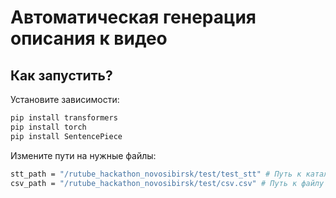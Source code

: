 # Автоматическая генерация описания к видео

## Как запустить?

Установите зависимости:
```sh
pip install transformers
pip install torch
pip install SentencePiece
```

Измените пути на нужные файлы:
```sh
stt_path = "/rutube_hackathon_novosibirsk/test/test_stt" # Путь к каталогу текстовых файлов с транскрибацией
csv_path = "/rutube_hackathon_novosibirsk/test/csv.csv" # Путь к файлу CSV для выгрузки данных
```

